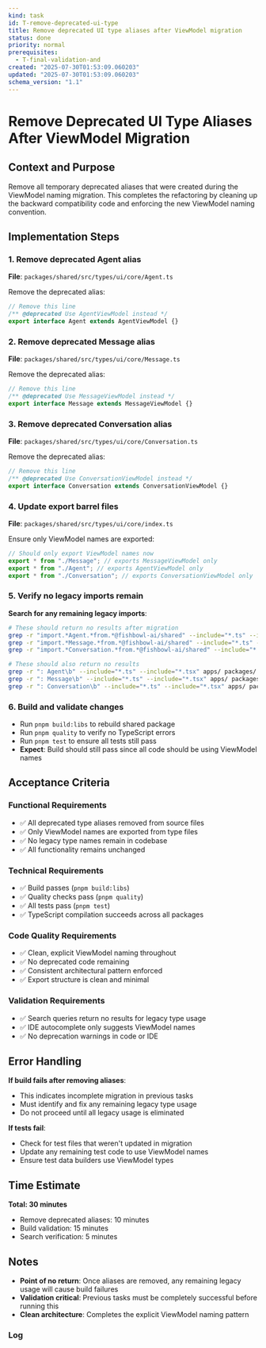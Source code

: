 ```yaml
---
kind: task
id: T-remove-deprecated-ui-type
title: Remove deprecated UI type aliases after ViewModel migration
status: done
priority: normal
prerequisites:
  - T-final-validation-and
created: "2025-07-30T01:53:09.060203"
updated: "2025-07-30T01:53:09.060203"
schema_version: "1.1"
---
```


# Remove Deprecated UI Type Aliases After ViewModel Migration

## Context and Purpose

Remove all temporary deprecated aliases that were created during the ViewModel naming migration. This completes the refactoring by cleaning up the backward compatibility code and enforcing the new ViewModel naming convention.

## Implementation Steps

### 1. Remove deprecated Agent alias

**File**: `packages/shared/src/types/ui/core/Agent.ts`

Remove the deprecated alias:

```typescript
// Remove this line
/** @deprecated Use AgentViewModel instead */
export interface Agent extends AgentViewModel {}
```

### 2. Remove deprecated Message alias

**File**: `packages/shared/src/types/ui/core/Message.ts`

Remove the deprecated alias:

```typescript
// Remove this line
/** @deprecated Use MessageViewModel instead */
export interface Message extends MessageViewModel {}
```

### 3. Remove deprecated Conversation alias

**File**: `packages/shared/src/types/ui/core/Conversation.ts`

Remove the deprecated alias:

```typescript
// Remove this line
/** @deprecated Use ConversationViewModel instead */
export interface Conversation extends ConversationViewModel {}
```

### 4. Update export barrel files

**File**: `packages/shared/src/types/ui/core/index.ts`

Ensure only ViewModel names are exported:

```typescript
// Should only export ViewModel names now
export * from "./Message"; // exports MessageViewModel only
export * from "./Agent"; // exports AgentViewModel only
export * from "./Conversation"; // exports ConversationViewModel only
```

### 5. Verify no legacy imports remain

**Search for any remaining legacy imports**:

```bash
# These should return no results after migration
grep -r "import.*Agent.*from.*@fishbowl-ai/shared" --include="*.ts" --include="*.tsx" apps/ packages/
grep -r "import.*Message.*from.*@fishbowl-ai/shared" --include="*.ts" --include="*.tsx" apps/ packages/
grep -r "import.*Conversation.*from.*@fishbowl-ai/shared" --include="*.ts" --include="*.tsx" apps/ packages/

# These should also return no results
grep -r ": Agent\b" --include="*.ts" --include="*.tsx" apps/ packages/
grep -r ": Message\b" --include="*.ts" --include="*.tsx" apps/ packages/
grep -r ": Conversation\b" --include="*.ts" --include="*.tsx" apps/ packages/
```

### 6. Build and validate changes

- Run `pnpm build:libs` to rebuild shared package
- Run `pnpm quality` to verify no TypeScript errors
- Run `pnpm test` to ensure all tests still pass
- **Expect**: Build should still pass since all code should be using ViewModel names

## Acceptance Criteria

### Functional Requirements

- ✅ All deprecated type aliases removed from source files
- ✅ Only ViewModel names are exported from type files
- ✅ No legacy type names remain in codebase
- ✅ All functionality remains unchanged

### Technical Requirements

- ✅ Build passes (`pnpm build:libs`)
- ✅ Quality checks pass (`pnpm quality`)
- ✅ All tests pass (`pnpm test`)
- ✅ TypeScript compilation succeeds across all packages

### Code Quality Requirements

- ✅ Clean, explicit ViewModel naming throughout
- ✅ No deprecated code remaining
- ✅ Consistent architectural pattern enforced
- ✅ Export structure is clean and minimal

### Validation Requirements

- ✅ Search queries return no results for legacy type usage
- ✅ IDE autocomplete only suggests ViewModel names
- ✅ No deprecation warnings in code or IDE

## Error Handling

**If build fails after removing aliases**:

- This indicates incomplete migration in previous tasks
- Must identify and fix any remaining legacy type usage
- Do not proceed until all legacy usage is eliminated

**If tests fail**:

- Check for test files that weren't updated in migration
- Update any remaining test code to use ViewModel names
- Ensure test data builders use ViewModel types

## Time Estimate

**Total: 30 minutes**

- Remove deprecated aliases: 10 minutes
- Build validation: 15 minutes
- Search verification: 5 minutes

## Notes

- **Point of no return**: Once aliases are removed, any remaining legacy usage will cause build failures
- **Validation critical**: Previous tasks must be completely successful before running this
- **Clean architecture**: Completes the explicit ViewModel naming pattern

### Log
